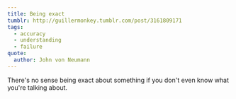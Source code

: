 ```yaml
---
title: Being exact
tumblr: http://guillermonkey.tumblr.com/post/3161809171
tags:
  - accuracy
  - understanding
  - failure
quote:
  author: John von Neumann
---
```


There's no sense being exact about something if you don't even know what you're talking about.
